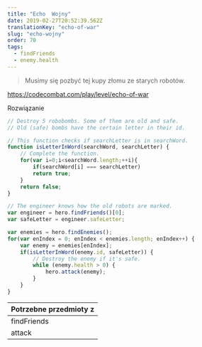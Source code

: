 ```yaml
---
title: "Echo  Wojny"
date: 2019-02-27T20:52:39.562Z
translationKey: "echo-of-war"
slug: "echo-wojny"
order: 70
tags:
  - findFriends
  - enemy.health
---
```


> Musimy się pozbyć tej kupy złomu ze starych robotów.

https://codecombat.com/play/level/echo-of-war

Rozwiązanie

```javascript
// Destroy 5 robobombs. Some of them are old and safe.
// Old (safe) bombs have the certain letter in their id.

// This function checks if searchLetter is in searchWord.
function isLetterInWord(searchWord, searchLetter) {
    // Complete the function.
    for(var i=0;i<searchWord.length;++i){
        if(searchWord[i] === searchLetter)
        return true;
    }    
    return false;
}

// The engineer knows how the old robots are marked.
var engineer = hero.findFriends()[0];
var safeLetter = engineer.safeLetter;

var enemies = hero.findEnemies();
for(var enIndex = 0; enIndex < enemies.length; enIndex++) {
    var enemy = enemies[enIndex];
    if(isLetterInWord(enemy.id, safeLetter)) {
        // Destroy the enemy if it's safe.
        while (enemy.health > 0) {
            hero.attack(enemy);
        }
    }
}

```

Potrzebne przedmioty z |
--- |
findFriends |
attack |


